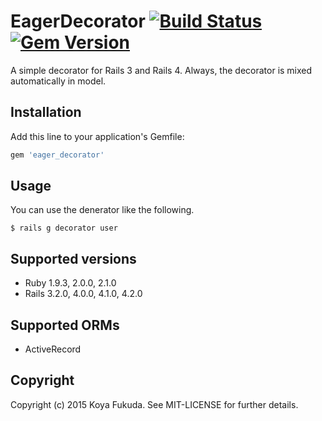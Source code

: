 # EagerDecorator [![Build Status](https://travis-ci.org/kouyaf77/eager_decorator.svg)](https://travis-ci.org/kouyaf77/eager_decorator) [![Gem Version](https://badge.fury.io/rb/eager_decorator.svg)](http://badge.fury.io/rb/eager_decorator)

A simple decorator for Rails 3 and Rails 4.
Always, the decorator is mixed automatically in model.

## Installation

Add this line to your application's Gemfile:

```ruby
gem 'eager_decorator'
```
## Usage

You can use the denerator like the following.

```
$ rails g decorator user
```
## Supported versions

  * Ruby 1.9.3, 2.0.0, 2.1.0
  * Rails 3.2.0, 4.0.0, 4.1.0, 4.2.0

## Supported ORMs

  * ActiveRecord

## Copyright

Copyright (c) 2015 Koya Fukuda. See MIT-LICENSE for further details.
